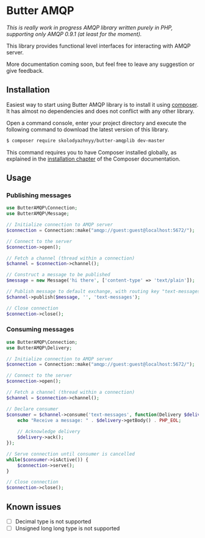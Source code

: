 # Butter AMQP

_This is really work in progress AMQP library written purely in PHP, supporting only AMQP 0.9.1 (at least for the moment)._
 
This library provides functional level interfaces for interacting with AMQP server.

More documentation coming soon, but feel free to leave any suggestion or give feedback.

## Installation

Easiest way to start using Butter AMQP library is to install it using [composer](https://getcomposer.org/doc/00-intro.md#introduction). 
It has almost no dependencies and does not conflict with any other library.

Open a command console, enter your project directory and execute the following command to download the latest version of this library.

```bash
$ composer require skolodyazhnyy/butter-amqplib dev-master
```

This command requires you to have Composer installed globally, as explained in the  [installation chapter](https://getcomposer.org/doc/00-intro.md)
of the Composer documentation.

## Usage

### Publishing messages

```php
use ButterAMQP\Connection;
use ButterAMQP\Message;

// Initialize connection to AMQP server
$connection = Connection::make("amqp://guest:guest@localhost:5672/");

// Connect to the server
$connection->open();

// Fetch a channel (thread within a connection)
$channel = $connection->channel();

// Construct a message to be published
$message = new Message('hi there', ['content-type' => 'text/plain']);

// Publish message to default exchange, with routing key "text-messages".
$channel->publish($message, '', 'text-messages');

// Close connection
$connection->close();
```

### Consuming messages

```php
use ButterAMQP\Connection;
use ButterAMQP\Delivery;

// Initialize connection to AMQP server
$connection = Connection::make("amqp://guest:guest@localhost:5672/");

// Connect to the server
$connection->open();

// Fetch a channel (thread within a connection)
$channel = $connection->channel();

// Declare consumer
$consumer = $channel->consume('text-messages', function(Delivery $delivery) {
    echo "Receive a message: " . $delivery->getBody() . PHP_EOL;
    
    // Acknowledge delivery
    $delivery->ack();
});

// Serve connection until consumer is cancelled
while($consumer->isActive()) {
    $connection->serve();
}

// Close connection
$connection->close();
```

## Known issues

- [ ] Decimal type is not supported
- [ ] Unsigned long long type is not supported
